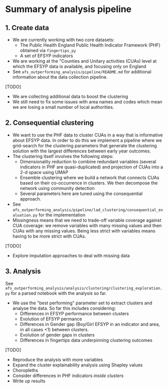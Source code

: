 # Summary of analysis pipeline

## 1. Create data

* We are currently working with two core datasets:
  * The Public Health England Public Health Indicator Framework (PHF) obtained via `fingertips_py`
  * A set of EFSYP indicators
* We are working at the "Counties and Unitary activities (CUAs) level at which the EFSYP data is available, and focusing only on England
* See `afs_outperforming_analysis/pipeline/README.md` for additional information about the data collection pipeline.

[TODO]
* We are collecting additional data to boost the clustering
* We still need to fix some issues with area names and codes which mean we are losing a small number of local authorities.

## 2. Consequential clustering

* We want to use the PHF data to cluster CUAs in a way that is informative about EFSYP data. In order to do this we implement a pipeline where we grid-search for the clustering parameters that generate the clustering solution with the largest differences between early year outcomes.
* The clustering itself involves the following steps:
    * Dimensionality reduction to combine redundant variables (several indicators in PHF are quasi-duplicated) and projection of CUAs into a 2-d space using UMAP
    * Ensemble clustering where we build a network that connects CUAs based on their co-occurrence in clusters. We then decompose the network using community detection
    * Several parameters here are tuned using the consequential approach.
* See `afs_outperforming_analysis/pipeline/lad_clustering/consequential_evaluation.py` for the implementation
* Missingness means that we need to trade-off variable coverage against CUA coverage: we remove variables with many missing values and then CUAs with any missing values. Being less strict with variables means having to be more strict with CUAs.

[TODO]
* Explore imputation approaches to deal with missing data

## 3. Analysis

See `afs_outperforming_analysis/analysis/clustering/clustering_exploration.py` for a parsed notebook with the analysis so far.

* We use the "best performing" parameter set to extract clusters and analyse the data. So far this includes considering:
  * Differences in EFSYP performance between clusters
  * Evolution of EFSYP permance
  * Differences in Gender gap (Boy/Girl EFSYP in an indicator and area, in all cases <1)  between clusters.
  * Evolution of gender gaps in clusters
  * Differences in fingertips data underpinning clustering outcomes

[TODO]
* Reproduce the analysis with more variables
* Expand the cluster explainability analysis using Shapley values
* Choropleths
* Consider differences in PHF indicators *inside clusters*
* Write up results